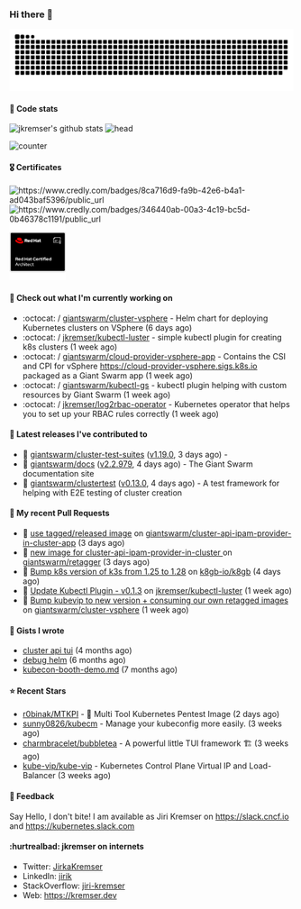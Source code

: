 ### Hi there 👋

<picture>
  <source media="(prefers-color-scheme: dark)" srcset="github-snake-dark.svg" />
  <source media="(prefers-color-scheme: light)" srcset="github-snake.svg" />
  <img alt="github-snake" src="github-snake.svg" />
</picture>

#### 📱 Code stats

![jkremser's github stats](https://github-readme-stats.vercel.app/api?username=jkremser&count_private=true&show_icons=true&hide_border=false&theme=tokyonight&title_color=5bcdec&bg_color=0d1117&border_radius=false) ![head](https://user-images.githubusercontent.com/535866/175570014-71166aaa-95f7-4a4f-869c-93a16481de4e.jpeg)



![counter](https://komarev.com/ghpvc/?username=jkremser&color=5bcdec&style=for-the-badge)

#### 🎖 Certificates
<p align="left">
    <a style="text-decoration: none !important;" href="https://www.credly.com/badges/8ca716d9-fa9b-42e6-b4a1-ad043baf5396/public_url">
        <img src="https://training.linuxfoundation.org/wp-content/uploads/2022/11/CKA.png" alt="https://www.credly.com/badges/8ca716d9-fa9b-42e6-b4a1-ad043baf5396/public_url" width="110" height="110"/>
    </a>
    <a style="text-decoration: none !important;" href="https://www.credly.com/badges/346440ab-00a3-4c19-bc5d-0b46378c1191/public_url">
        <img src="https://training.linuxfoundation.org/wp-content/uploads/2022/11/CKS.png" alt="https://www.credly.com/badges/346440ab-00a3-4c19-bc5d-0b46378c1191/public_url" width="110" height="110"/>
    </a>
    <a style="text-decoration: none !important;" href="https://rhtapps.redhat.com/verify/?certId=120-194-022">
        <img src="./rhca.png" alt="https://rhtapps.redhat.com/verify/?certId=120-194-022" width="100" height="100"/>
    </a>
</p>

#### 👷 Check out what I'm currently working on

- :octocat: / [giantswarm/cluster-vsphere](https://github.com/giantswarm/cluster-vsphere) - Helm chart for deploying Kubernetes clusters on VSphere (6 days ago)
- :octocat: / [jkremser/kubectl-luster](https://github.com/jkremser/kubectl-luster) - simple kubectl plugin for creating k8s clusters (1 week ago)
- :octocat: / [giantswarm/cloud-provider-vsphere-app](https://github.com/giantswarm/cloud-provider-vsphere-app) - Contains the CSI and CPI for vSphere https://cloud-provider-vsphere.sigs.k8s.io packaged as a Giant Swarm app (1 week ago)
- :octocat: / [giantswarm/kubectl-gs](https://github.com/giantswarm/kubectl-gs) - kubectl plugin helping with custom resources by Giant Swarm (1 week ago)
- :octocat: / [jkremser/log2rbac-operator](https://github.com/jkremser/log2rbac-operator) - Kubernetes operator that helps you to set up your RBAC rules correctly (1 week ago)

#### 🔭 Latest releases I've contributed to

- 🎉 [giantswarm/cluster-test-suites](https://github.com/giantswarm/cluster-test-suites) ([v1.19.0](https://github.com/giantswarm/cluster-test-suites/releases/tag/v1.19.0), 3 days ago) - 
- 🎉 [giantswarm/docs](https://github.com/giantswarm/docs) ([v2.2.979](https://github.com/giantswarm/docs/releases/tag/v2.2.979), 4 days ago) - The Giant Swarm documentation site
- 🎉 [giantswarm/clustertest](https://github.com/giantswarm/clustertest) ([v0.13.0](https://github.com/giantswarm/clustertest/releases/tag/v0.13.0), 4 days ago) - A test framework for helping with E2E testing of cluster creation

#### 🔨 My recent Pull Requests

- 💪 [use tagged/released image](https://github.com/giantswarm/cluster-api-ipam-provider-in-cluster-app/pull/38) on [giantswarm/cluster-api-ipam-provider-in-cluster-app](https://github.com/giantswarm/cluster-api-ipam-provider-in-cluster-app) (3 days ago)
- 💪 [new image for cluster-api-ipam-provider-in-cluster ](https://github.com/giantswarm/retagger/pull/946) on [giantswarm/retagger](https://github.com/giantswarm/retagger) (3 days ago)
- 💪 [Bump k8s version of k3s from 1.25 to 1.28](https://github.com/k8gb-io/k8gb/pull/1338) on [k8gb-io/k8gb](https://github.com/k8gb-io/k8gb) (4 days ago)
- 💪 [Update Kubectl Plugin - v0.1.3](https://github.com/jkremser/kubectl-luster/pull/18) on [jkremser/kubectl-luster](https://github.com/jkremser/kubectl-luster) (1 week ago)
- 💪 [Bump kubevip to new version &#43; consuming our own retagged images](https://github.com/giantswarm/cluster-vsphere/pull/121) on [giantswarm/cluster-vsphere](https://github.com/giantswarm/cluster-vsphere) (1 week ago)

#### 📓 Gists I wrote

- [cluster api tui](https://gist.github.com/176c5bae04a9db8feea0f72217e8eff5) (4 months ago)
- [debug helm](https://gist.github.com/40bc6009eefdea63b57854becf8409a5) (6 months ago)
- [kubecon-booth-demo.md](https://gist.github.com/8ec12c94e4ff2fc8aa0ee0754363a035) (7 months ago)

#### ⭐ Recent Stars

- [r0binak/MTKPI](https://github.com/r0binak/MTKPI) - 🧰 Multi Tool Kubernetes Pentest Image  (2 days ago)
- [sunny0826/kubecm](https://github.com/sunny0826/kubecm) - Manage your kubeconfig more easily. (3 weeks ago)
- [charmbracelet/bubbletea](https://github.com/charmbracelet/bubbletea) - A powerful little TUI framework 🏗 (3 weeks ago)
- [kube-vip/kube-vip](https://github.com/kube-vip/kube-vip) - Kubernetes Control Plane Virtual IP and Load-Balancer (3 weeks ago)

#### 💬 Feedback

Say Hello, I don't bite! I am available as Jiri Kremser on https://slack.cncf.io and https://kubernetes.slack.com


#### :hurtrealbad: jkremser on internets

- Twitter: <a href="https://twitter.com/JirkaKremser">JirkaKremser</a>
- LinkedIn: <a href="https://www.linkedin.com/in/jirik/">jirik</a>
- StackOverflow: <a href="https://stackoverflow.com/users/1594980/jiri-kremser">jiri-kremser</a>
- Web: https://kremser.dev